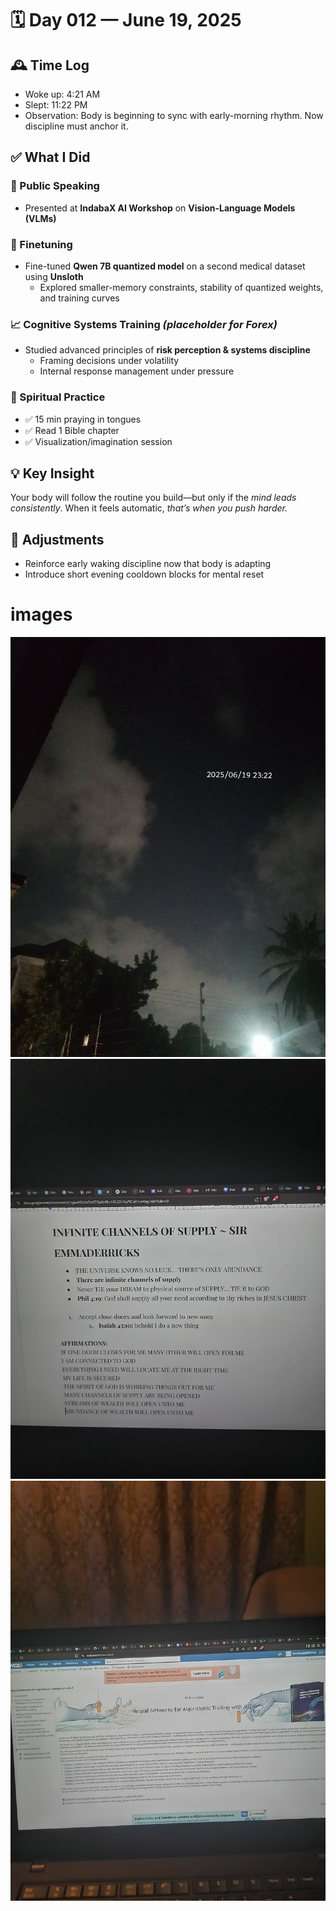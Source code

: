 # 🗓️ Day 012 — June 19, 2025

## 🕰️ Time Log

- Woke up: 4:21 AM
- Slept: 11:22 PM
- Observation: Body is beginning to sync with early-morning rhythm. Now discipline must anchor it.

## ✅ What I Did

### 🎤 Public Speaking

- Presented at **IndabaX AI Workshop** on **Vision-Language Models (VLMs)**

### 🧪 Finetuning

- Fine-tuned **Qwen 7B quantized model** on a second medical dataset using **Unsloth**
  - Explored smaller-memory constraints, stability of quantized weights, and training curves

### 📈 Cognitive Systems Training _(placeholder for Forex)_

- Studied advanced principles of **risk perception & systems discipline**
  - Framing decisions under volatility
  - Internal response management under pressure

### 🙏 Spiritual Practice

- ✅ 15 min praying in tongues
- ✅ Read 1 Bible chapter
- ✅ Visualization/imagination session

## 💡 Key Insight

Your body will follow the routine you build—but only if the _mind leads consistently_. When it feels automatic, _that’s when you push harder._

## 🔁 Adjustments

- Reinforce early waking discipline now that body is adapting
- Introduce short evening cooldown blocks for mental reset

# images

![](/assets/19_june_evening.jpg)
![](/assets/19_june_wisdom.jpg)
![](/assets/19_june_after_indaba.jpg)

